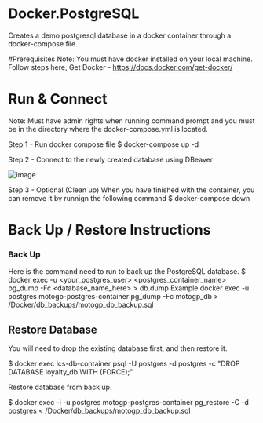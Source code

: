 # Docker.PostgreSQL
Creates a demo postgresql database in a docker container through a docker-compose file.

#Prerequisites
Note: You must have docker installed on your local machine. Follow steps here;
  Get Docker - https://docs.docker.com/get-docker/

# Run & Connect
Note: Must have admin rights when running command prompt and you must be in the directory where the docker-compose.yml is located.

Step 1 - Run docker compose file
  $ docker-compose up -d
  
Step 2 - Connect to the newly created database using DBeaver
  
![image](https://user-images.githubusercontent.com/56781613/171974506-ecb6a7a0-67df-4529-a2df-a0ad9497156d.png)

Step 3 - Optional (Clean up)
  When you have finished with the container, you can remove it by runnign the following command
  $ docker-compose down

# Back Up / Restore Instructions
### Back Up
  Here is the command need to run to back up the PostgreSQL database.
    $ docker exec -u <your_postgres_user> <postgres_container_name> pg_dump -Fc <database_name_here> > db.dump
  Example
    docker exec -u postgres motogp-postgres-container pg_dump -Fc motogp_db > /Docker/db_backups/motogp_db_backup.sql

## Restore Database
You will need to drop the existing database first, and then restore it.

  $ docker exec lcs-db-container psql -U postgres -d postgres -c "DROP DATABASE loyalty_db WITH (FORCE);"
  
Restore database from back up.

  $ docker exec -i -u postgres motogp-postgres-container pg_restore -C -d postgres < /Docker/db_backups/motogp_db_backup.sql
